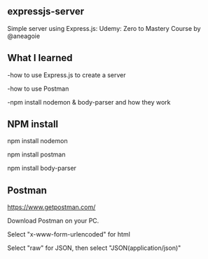 ## expressjs-server
Simple server using Express.js: Udemy: Zero to Mastery Course by @aneagoie

## What I learned

-how to use Express.js to create a server

-how to use Postman 

-npm install nodemon & body-parser and how they work

## NPM install

npm install nodemon

npm install postman

npm install body-parser

## Postman

https://www.getpostman.com/

Download Postman on your PC.

Select "x-www-form-urlencoded" for html

Select "raw" for JSON, then select "JSON(application/json)"
